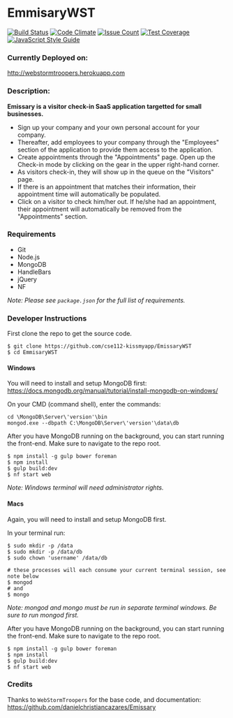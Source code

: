 # EmmisaryWST

[![Build Status](https://travis-ci.org/cse112-kissmyapp/EmissaryWST.svg?branch=master)](https://travis-ci.org/cse112-kissmyapp/EmissaryWST)
[![Code Climate](https://codeclimate.com/github/cse112-kissmyapp/EmissaryWST/badges/gpa.svg)](https://codeclimate.com/github/cse112-kissmyapp/EmissaryWST)
[![Issue Count](https://codeclimate.com/github/cse112-kissmyapp/EmissaryWST/badges/issue_count.svg)](https://codeclimate.com/github/cse112-kissmyapp/EmissaryWST)
[![Test Coverage](https://codeclimate.com/github/cse112-kissmyapp/EmissaryWST/badges/coverage.svg)](https://codeclimate.com/github/cse112-kissmyapp/EmissaryWST/coverage)
[![JavaScript Style Guide](https://img.shields.io/badge/code_style-standard-brightgreen.svg)](https://standardjs.com)

### Currently Deployed on:
http://webstormtroopers.herokuapp.com

### Description:
**Emissary is a visitor check-in SaaS application targetted for small businesses.**
- Sign up your company and your own personal account for your company.
- Thereafter, add employees to your company through the "Employees" section of the application to provide them access to the application.
- Create appointments through the "Appointments" page. Open up the Check-in mode by clicking on the gear in the upper right-hand corner.
- As visitors check-in, they will show up in the queue on the "Visitors" page.
- If there is an appointment that matches their information, their appointment time will automatically be populated.
- Click on a visitor to check him/her out. If he/she had an appointment, their appointment will automatically be removed from the "Appointments" section.

### Requirements
- Git
- Node.js
- MongoDB
- HandleBars
- jQuery
- NF

_Note: Please see `package.json` for the full list of requirements._

### Developer Instructions

First clone the repo to get the source code.

```
$ git clone https://github.com/cse112-kissmyapp/EmissaryWST
$ cd EmmisaryWST
```

#### Windows

You will need to install and setup MongoDB first: https://docs.mongodb.org/manual/tutorial/install-mongodb-on-windows/

On your CMD (command shell), enter the commands:
```
cd \MongoDB\Server\'version'\bin
mongod.exe --dbpath C:\MongoDB\Server\'version'\data\db
```

After you have MongoDB running on the background, you can start running the front-end. Make sure to navigate to the repo root.

```
$ npm install -g gulp bower foreman
$ npm install
$ gulp build:dev
$ nf start web
```

_Note: Windows terminal will need administrator rights._

#### Macs

Again, you will need to install and setup MongoDB first.

In your terminal run:
```
$ sudo mkdir -p /data
$ sudo mkdir -p /data/db
$ sudo chown 'username' /data/db

# these processes will each consume your current terminal session, see note below
$ mongod
# and
$ mongo
```

_Note: mongod and mongo must be run in separate terminal windows. Be sure to run mongod first._

After you have MongoDB running on the background, you can start running the front-end. Make sure to navigate to the repo root.

```
$ npm install -g gulp bower foreman
$ npm install
$ gulp build:dev
$ nf start web
```

### Credits
Thanks to `WebStormTroopers` for the base code, and documentation: https://github.com/danielchristiancazares/Emissary
